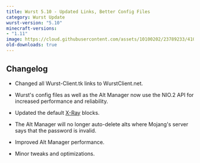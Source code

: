 ```yaml
---
title: Wurst 5.10 - Updated Links, Better Config Files
category: Wurst Update
wurst-version: "5.10"
minecraft-versions:
- "1.11"
image: https://cloud.githubusercontent.com/assets/10100202/23789233/410d0a9e-057a-11e7-9f29-22534dba695e.jpg
old-downloads: true
---
```

## Changelog

- Changed all Wurst-Client.tk links to WurstClient.net.

- Wurst's config files as well as the Alt Manager now use the NIO.2 API for increased performance and reliability.

- Updated the default [X-Ray](https://wurst.wiki/x-ray) blocks.

- The Alt Manager will no longer auto-delete alts where Mojang's server says that the password is invalid.

- Improved Alt Manager performance.

- Minor tweaks and optimizations.
